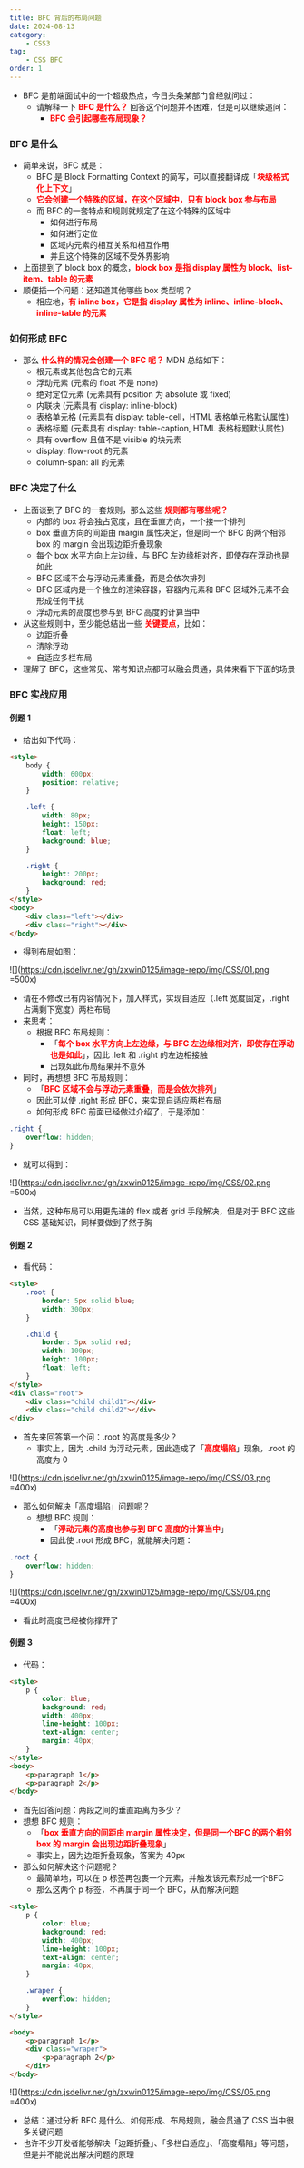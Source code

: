 ```yaml
---
title: BFC 背后的布局问题
date: 2024-08-13
category:
	- CSS3
tag:
	- CSS BFC
order: 1
---
```


- BFC 是前端面试中的一个超级热点，今日头条某部门曾经就问过：
  - 请解释一下 **<font color=red>BFC 是什么？</font>** 回答这个问题并不困难，但是可以继续追问：
    - **<font color=red>BFC 会引起哪些布局现象？</font>**

### BFC 是什么

- 简单来说，BFC 就是：
  - BFC 是 Block Formatting Context 的简写，可以直接翻译成「**<font color=red>块级格式化上下文</font>**」
  - **<font color=red>它会创建一个特殊的区域，在这个区域中，只有 block box 参与布局</font>**
  - 而 BFC 的一套特点和规则就规定了在这个特殊的区域中
    - 如何进行布局
    - 如何进行定位
    - 区域内元素的相互关系和相互作用
    - 并且这个特殊的区域不受外界影响
- 上面提到了 block box 的概念，**<font color=red>block box 是指 display 属性为 block、list-item、table 的元素</font>**
- 顺便插一个问题：还知道其他哪些 box 类型呢？
  - 相应地，**<font color=red>有 inline box，它是指 display 属性为 inline、inline-block、inline-table 的元素</font>**

### 如何形成 BFC

- 那么 **<font color=red>什么样的情况会创建一个 BFC 呢？</font>** MDN 总结如下：
  - 根元素或其他包含它的元素
  - 浮动元素 (元素的 float 不是 none)
  - 绝对定位元素 (元素具有 position 为 absolute 或 fixed)
  - 内联块 (元素具有 display: inline-block)
  - 表格单元格 (元素具有 display: table-cell，HTML 表格单元格默认属性)
  - 表格标题 (元素具有 display: table-caption, HTML 表格标题默认属性)
  - 具有 overflow 且值不是 visible 的块元素
  - display: flow-root 的元素
  - column-span: all 的元素

### BFC 决定了什么

- 上面谈到了 BFC 的一套规则，那么这些 **<font color=red>规则都有哪些呢？</font>**
  - 内部的 box 将会独占宽度，且在垂直方向，一个接一个排列
  - box 垂直方向的间距由 margin 属性决定，但是同一个 BFC 的两个相邻 box 的 margin 会出现边距折叠现象
  - 每个 box 水平方向上左边缘，与 BFC 左边缘相对齐，即使存在浮动也是如此
  - BFC 区域不会与浮动元素重叠，而是会依次排列
  - BFC 区域内是一个独立的渲染容器，容器内元素和 BFC 区域外元素不会形成任何干扰
  - 浮动元素的高度也参与到 BFC 高度的计算当中
- 从这些规则中，至少能总结出一些 **<font color=red>关键要点</font>**，比如：
  - 边距折叠
  - 清除浮动
  - 自适应多栏布局
- 理解了 BFC，这些常见、常考知识点都可以融会贯通，具体来看下下面的场景

### BFC 实战应用

#### 例题 1

- 给出如下代码：

```html
<style>
	body {
		width: 600px;
		position: relative;
	}

	.left {
		width: 80px;
		height: 150px;
		float: left;
		background: blue;
	}

	.right {
		height: 200px;
		background: red;
	}
</style>
<body>
	<div class="left"></div>
	<div class="right"></div>
</body>
```

- 得到布局如图：

![](https://cdn.jsdelivr.net/gh/zxwin0125/image-repo/img/CSS/01.png =500x)

- 请在不修改已有内容情况下，加入样式，实现自适应（.left 宽度固定，.right 占满剩下宽度）两栏布局
- 来思考：
  - 根据 BFC 布局规则：
    - 「**<font color=red>每个 box 水平方向上左边缘，与 BFC 左边缘相对齐，即使存在浮动也是如此</font>**」，因此 .left 和 .right 的左边相接触
    - 出现如此布局结果并不意外
- 同时，再想想 BFC 布局规则：
  - 「**<font color=red>BFC 区域不会与浮动元素重叠，而是会依次排列</font>**」
  - 因此可以使 .right 形成 BFC，来实现自适应两栏布局
  - 如何形成 BFC 前面已经做过介绍了，于是添加：

```css
.right {
	overflow: hidden;
}
```

- 就可以得到：

![](https://cdn.jsdelivr.net/gh/zxwin0125/image-repo/img/CSS/02.png =500x)

- 当然，这种布局可以用更先进的 flex 或者 grid 手段解决，但是对于 BFC 这些 CSS 基础知识，同样要做到了然于胸

#### 例题 2

- 看代码：

```html
<style>
	.root {
		border: 5px solid blue;
		width: 300px;
	}

	.child {
		border: 5px solid red;
		width: 100px;
		height: 100px;
		float: left;
	}
</style>
<div class="root">
	<div class="child child1"></div>
	<div class="child child2"></div>
</div>
```

- 首先来回答第一个问：.root 的高度是多少？
  - 事实上，因为 .child 为浮动元素，因此造成了「**<font color=red>高度塌陷</font>**」现象，.root 的高度为 0

![](https://cdn.jsdelivr.net/gh/zxwin0125/image-repo/img/CSS/03.png =400x)

- 那么如何解决「高度塌陷」问题呢？
  - 想想 BFC 规则：
    - 「**<font color=red>浮动元素的高度也参与到 BFC 高度的计算当中</font>**」
    - 因此使 .root 形成 BFC，就能解决问题：

```css
.root {
	overflow: hidden;
}
```

![](https://cdn.jsdelivr.net/gh/zxwin0125/image-repo/img/CSS/04.png =400x)

- 看此时高度已经被你撑开了

#### 例题 3

- 代码：

```html
<style>
	p {
		color: blue;
		background: red;
		width: 400px;
		line-height: 100px;
		text-align: center;
		margin: 40px;
	}
</style>
<body>
	<p>paragraph 1</p>
	<p>paragraph 2</p>
</body>
```

- 首先回答问题：两段之间的垂直距离为多少？
- 想想 BFC 规则：
  - 「**<font color=red>box 垂直方向的间距由 margin 属性决定，但是同一个BFC 的两个相邻 box 的 margin 会出现边距折叠现象</font>**」
  - 事实上，因为边距折叠现象，答案为 40px
- 那么如何解决这个问题呢？
  - 最简单地，可以在 p 标签再包裹一个元素，并触发该元素形成一个BFC
  - 那么这两个 p 标签，不再属于同一个 BFC，从而解决问题

```html
<style>
	p {
		color: blue;
		background: red;
		width: 400px;
		line-height: 100px;
		text-align: center;
		margin: 40px;
	}

	.wraper {
		overflow: hidden;
	}
</style>

<body>
	<p>paragraph 1</p>
	<div class="wraper">
		<p>paragraph 2</p>
	</div>
</body>
```

![](https://cdn.jsdelivr.net/gh/zxwin0125/image-repo/img/CSS/05.png =400x)

- 总结：通过分析 BFC 是什么、如何形成、布局规则，融会贯通了 CSS 当中很多关键问题
- 也许不少开发者能够解决「边距折叠」、「多栏自适应」、「高度塌陷」等问题，但是并不能说出解决问题的原理
